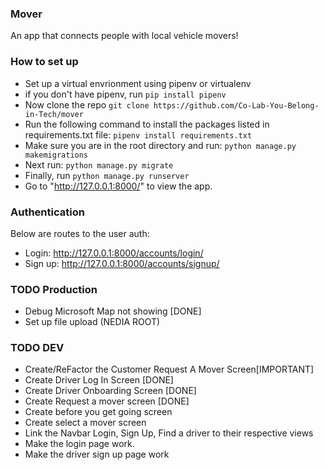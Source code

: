 ### Mover

An app that connects people with local vehicle movers!

### How to set up

- Set up a virtual envrionment using pipenv or virtualenv
- if you don't have pipenv, run `pip install pipenv`
- Now clone the repo `git clone https://github.com/Co-Lab-You-Belong-in-Tech/mover`
- Run the following command to install the packages listed in requirements.txt file: `pipenv install requirements.txt`
- Make sure you are in the root directory and run: `python manage.py makemigrations`
- Next run: `python manage.py migrate`
- Finally, run `python manage.py runserver`
- Go to "http://127.0.0.1:8000/" to view the app.

### Authentication

Below are routes to the user auth:
- Login: http://127.0.0.1:8000/accounts/login/
- Sign up: http://127.0.0.1:8000/accounts/signup/

### TODO Production
- Debug Microsoft Map not showing [DONE]
- Set up file upload (NEDIA ROOT)

### TODO DEV
- Create/ReFactor the Customer Request A Mover Screen[IMPORTANT]
- Create Driver Log In Screen [DONE]
- Create Driver Onboarding Screen [DONE]
- Create Request a mover screen [DONE]
- Create before you get going screen
- Create select a mover screen
- Link the Navbar Login, Sign Up, Find a driver to their respective views
- Make the login page work.
- Make the driver sign up page work